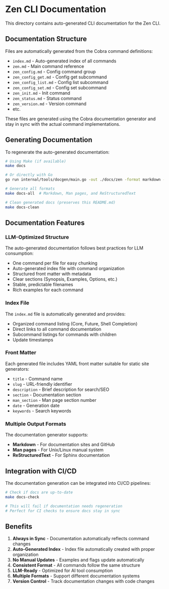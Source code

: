 # Zen CLI Documentation

This directory contains auto-generated CLI documentation for the Zen CLI.

## Documentation Structure

Files are automatically generated from the Cobra command definitions:
- `index.md` - Auto-generated index of all commands
- `zen.md` - Main command reference
- `zen_config.md` - Config command group
- `zen_config_get.md` - Config get subcommand
- `zen_config_list.md` - Config list subcommand
- `zen_config_set.md` - Config set subcommand
- `zen_init.md` - Init command
- `zen_status.md` - Status command
- `zen_version.md` - Version command
- etc.

These files are generated using the Cobra documentation generator and stay in sync with the actual command implementations.

## Generating Documentation

To regenerate the auto-generated documentation:

```bash
# Using Make (if available)
make docs

# Or directly with Go
go run internal/tools/docgen/main.go -out ./docs/zen -format markdown -frontmatter

# Generate all formats
make docs-all  # Markdown, Man pages, and ReStructuredText

# Clean generated docs (preserves this README.md)
make docs-clean
```

## Documentation Features

### LLM-Optimized Structure
The auto-generated documentation follows best practices for LLM consumption:
- One command per file for easy chunking
- Auto-generated index file with command organization
- Structured front matter with metadata
- Clear sections (Synopsis, Examples, Options, etc.)
- Stable, predictable filenames
- Rich examples for each command

### Index File
The `index.md` file is automatically generated and provides:
- Organized command listing (Core, Future, Shell Completion)
- Direct links to all command documentation
- Subcommand listings for commands with children
- Update timestamps

### Front Matter
Each generated file includes YAML front matter suitable for static site generators:
- `title` - Command name
- `slug` - URL-friendly identifier
- `description` - Brief description for search/SEO
- `section` - Documentation section
- `man_section` - Man page section number
- `date` - Generation date
- `keywords` - Search keywords

### Multiple Output Formats
The documentation generator supports:
- **Markdown** - For documentation sites and GitHub
- **Man pages** - For Unix/Linux manual system
- **ReStructuredText** - For Sphinx documentation

## Integration with CI/CD

The documentation generation can be integrated into CI/CD pipelines:

```bash
# Check if docs are up-to-date
make docs-check

# This will fail if documentation needs regeneration
# Perfect for CI checks to ensure docs stay in sync
```

## Benefits

1. **Always in Sync** - Documentation automatically reflects command changes
2. **Auto-Generated Index** - Index file automatically created with proper organization
3. **No Manual Updates** - Examples and flags update automatically
4. **Consistent Format** - All commands follow the same structure
5. **LLM-Ready** - Optimized for AI tool consumption
6. **Multiple Formats** - Support different documentation systems
7. **Version Control** - Track documentation changes with code changes
